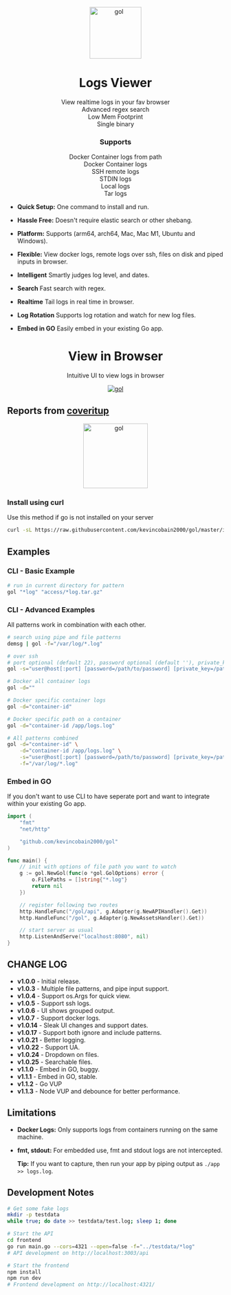 <p align="center">
  <a href="https://github.com/kevincobain2000/gol">
    <img alt="gol" src="https://imgur.com/sktoYPP.png" width="120">
  </a>
</p>

<h1 align="center">
  Logs Viewer
</h1>

<p align="center">
  View realtime logs in your fav browser<br>
  Advanced regex search<br>
  Low Mem Footprint<br>
  Single binary
</p>

<h3 align="center">
  Supports
</h3>

<p align="center">
  Docker Container logs from path<br>
  Docker Container logs<br>
  SSH remote logs<br>
  STDIN logs<br>
  Local logs<br>
  Tar logs<br>
</p>

- **Quick Setup:** One command to install and run.

- **Hassle Free:** Doesn't require elastic search or other shebang.

- **Platform:** Supports (arm64, arch64, Mac, Mac M1, Ubuntu and Windows).

- **Flexible:** View docker logs, remote logs over ssh, files on disk and piped inputs in browser.

- **Intelligent** Smartly judges log level, and dates.

- **Search** Fast search with regex.

- **Realtime** Tail logs in real time in browser.

- **Log Rotation** Supports log rotation and watch for new log files.

- **Embed in GO** Easily embed in your existing Go app.

<h1 align="center">
  View in Browser
</h1>

<p align="center">
 Intuitive UI to view logs in browser
</p>

<p align="center">
  <a href="https://github.com/kevincobain2000/gol">
    <img alt="gol" src="https://imgur.com/fBK0hGa.png">
  </a>
</p>

## Reports from [coveritup](https://coveritup.app/readme?org=kevincobain2000&repo=gol&branch=master)

<p align="center">
  <a href="https://coveritup.app/readme?org=kevincobain2000&repo=gol&branch=master">
    <img alt="gol" src="https://coveritup.app/progress?org=kevincobain2000&repo=gol&branch=master&type=coverage&theme=dark&style=bar" width="150">
  </a>
</p>


### Install using curl

Use this method if go is not installed on your server

```bash
curl -sL https://raw.githubusercontent.com/kevincobain2000/gol/master/install.sh | sh
```

## Examples

### CLI - Basic Example

```sh
# run in current directory for pattern
gol "*log" "access/*log.tar.gz"
```

### CLI - Advanced Examples

All patterns work in combination with each other.

```sh
# search using pipe and file patterns
demsg | gol -f="/var/log/*.log"

# over ssh
# port optional (default 22), password optional (default ''), private_key optional (default $HOME/.ssh/id_rsa)
gol -s="user@host[:port] [password=/path/to/password] [private_key=/path/to/key] /app/*logs"

# Docker all container logs
gol -d=""

# Docker specific container logs
gol -d="container-id"

# Docker specific path on a container
gol -d="container-id /app/logs.log"

# All patterns combined
gol -d="container-id" \
    -d="container-id /app/logs.log" \
    -s="user@host[:port] [password=/path/to/password] [private_key=/path/to/key] /app/*logs" \
    -f="/var/log/*.log"
```

### Embed in GO

If you don't want to use CLI to have seperate port and want to integrate within your existing Go app.


```go
import (
	"fmt"
	"net/http"

	"github.com/kevincobain2000/gol"
)

func main() {
    // init with options of file path you want to watch
    g := gol.NewGol(func(o *gol.GolOptions) error {
        o.FilePaths = []string{"*.log"}
        return nil
    })

    // register following two routes
    http.HandleFunc("/gol/api", g.Adapter(g.NewAPIHandler().Get))
    http.HandleFunc("/gol", g.Adapter(g.NewAssetsHandler().Get))

    // start server as usual
    http.ListenAndServe("localhost:8080", nil)
}
```

## CHANGE LOG

- **v1.0.0** - Initial release.
- **v1.0.3** - Multiple file patterns, and pipe input support.
- **v1.0.4** - Support os.Args for quick view.
- **v1.0.5** - Support ssh logs.
- **v1.0.6** - UI shows grouped output.
- **v1.0.7** - Support docker logs.
- **v1.0.14** - Sleak UI changes and support dates.
- **v1.0.17** - Support both ignore and include patterns.
- **v1.0.21** - Better logging.
- **v1.0.22** - Support UA.
- **v1.0.24** - Dropdown on files.
- **v1.0.25** - Searchable files.
- **v1.1.0** - Embed in GO, buggy.
- **v1.1.1** - Embed in GO, stable.
- **v1.1.2** - Go VUP
- **v1.1.3** - Node VUP and debounce for better performance.

## Limitations

- **Docker Logs:** Only supports logs from containers running on the same machine.
- **fmt, stdout:** For embedded use, fmt and stdout logs are not intercepted.

  **Tip:** If you want to capture, then run your app by piping output as `./app >> logs.log`.


## Development Notes

```sh
# Get some fake logs
mkdir -p testdata
while true; do date >> testdata/test.log; sleep 1; done

# Start the API
cd frontend
go run main.go --cors=4321 --open=false -f="../testdata/*log"
# API development on http://localhost:3003/api

# Start the frontend
npm install
npm run dev
# Frontend development on http://localhost:4321/
```